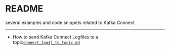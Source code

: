# README

several examples and code snippets related to Kafka Connect

--- 

- How to send Kafka Connect Logfiles to a topic[`connect_log4j_to_topic.md`](connect_log4j_to_topic.md)

